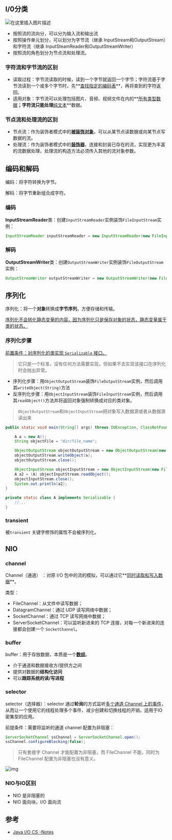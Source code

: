 ## I/0分类

![在这里插入图片描述](https://img-blog.csdnimg.cn/20191014111930276.png?x-oss-process=image/watermark,type_ZmFuZ3poZW5naGVpdGk,shadow_10,text_aHR0cHM6Ly9ibG9nLmNzZG4ubmV0L3FxXzQ0NTQzNTA4,size_16,color_FFFFFF,t_70)

* 按照流的流向分，可以分为输入流和输出流
* 按照操作单元划分，可以划分为字节流（继承 InputStream和OutputStream）和字符流（继承 InputSteamReader和OutputStreamWriter）
* 按照流的角色划分为节点流和处理流。

### 字符流和字节流的区别

* 读取过程：字节流读取的时候，读到一个字节就返回一个字节；字符流基于字节流读到一个或多个字节时，先**<u>查找指定的编码表</u>**，再将查到的字符返回。
* 适用对象：字节流可以处理包括图片、音频、视频文件在内的**<u>所有类型数据</u>**；字符流只能处理**<u>纯文本</u>**数据。

### 节点流和处理流的区别

- 节点流：作为装饰者模式中的<u>**被装饰对象**</u>，可以从某节点读数据或向某节点写数据的流。
- 处理流：作为装饰者模式中的<u>**装饰器**</u>，连接和封装已存在的流，实现更为丰富的流数据处理，处理流的构造方法必须传入其他的流对象参数。

## 编码和解码

编码：将字符转换为字节。

解码：将字节重新组合成字符。

### 编码

**InputStreamReader**类：创建`InputStreamReader`实例装饰`FileInputStream`实例：

```java
InputStreamReader inputStreamReader = new InputStreamReader(new FileInputStream(fileName), "编码格式");
```

### 解码

**OutputStreamWriter**类：创建`OutputStreamWriter`实例装饰`FileOutputStream`实例：

```java
OutputStreamWriter outputStreamWriter = new OutputStreamWriter(new FileOutputStream(fileName) , "编码格式");
```



## 序列化

序列化：将一个**对象**转换成**字节序列**，方便存储和传输。

<u>序列化不会转化静态变量的内容，因为序列化只是保存对象的状态，静态变量属于类的状态。</u>

### 序列化步骤

<u>前置条件：对序列化的类实现 `Serializable` 接口。</u>

> 它只是一个标准，没有任何方法需要实现，但如果不去实现该接口在序列化时会抛出异常。

* 序列化步骤：用`ObjectOutputStream`装饰`FileOutputStream`实例，然后调用其`writeObject(String)`方法
* 反序列化步骤：用`ObjectInputStream`装饰`FileInputStream`实例，然后调用其`readObject()`方法并将返回对象强制转换成对应的类对象。

> `ObjectOutputStream`和`ObjectInputStream`把对象写入数据源或者从数据源读出来

```java
public static void main(String[] args) throws IOException, ClassNotFoundException {

    A a = new A();
    String objectFile = "dir/file_name";

    ObjectOutputStream objectOutputStream = new ObjectOutputStream(new FileOutputStream(objectFile));
    objectOutputStream.writeObject(a);
    objectOutputStream.close();

    ObjectInputStream objectInputStream = new ObjectInputStream(new FileInputStream(objectFile));
    A a2 = (A) objectInputStream.readObject();
    objectInputStream.close();
    System.out.println(a2);
}

private static class A implements Serializable {
    //...
}
```

### transient

被`transient` 关键字修饰的属性不会被序列化。

## NIO

### channel

Channel（通道） ：对原 I/O 包中的流的模拟，可以通过它**<u>同时读取和写入数据</u>**。

类型：

- FileChannel：从文件中读写数据；
- DatagramChannel：通过 UDP 读写网络中数据；
- SocketChannel：通过 TCP 读写网络中数据；
- ServerSocketChannel：可以监听新进来的 TCP 连接，对每一个新进来的连接都会创建一个 `SocketChannel`。

### buffer

buffer：用于存放数据，本质是一个<u>**数组**</u>。

* 介于通道和数据接收方/提供方之间
* 提供对数据的**结构化访问**
* 可以**跟踪系统的读/写进程**

### selector

 selector（选择器）：selector 通过**轮询**的方式监听<u>多个通道 Channel 上的事件</u>，从而让一个使用它的线程处理多个事件，减少创建和切换线程的开销，适用于IO 密集型的应用。

前提条件：需要将监听的通道 channel  配置为非阻塞：

```java
ServerSocketChannel ssChannel = ServerSocketChannel.open();
ssChannel.configureBlocking(false);
```

>  只有套接字 Channel 才能配置为非阻塞，而 FileChannel 不能，同时为 FileChannel 配置为非阻塞也没有意义。

![img](https://cs-notes-1256109796.cos.ap-guangzhou.myqcloud.com/093f9e57-429c-413a-83ee-c689ba596cef.png)

### NIO与IO区别

- NIO 是非阻塞的
- NIO 面向块，I/O 面向流

## 参考

* [Java I/O CS -Notes](http://www.cyc2018.xyz/Java/Java%20IO.html#)
